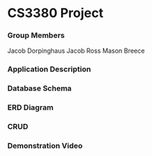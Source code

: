# CS3380 Project
### Group Members
Jacob Dorpinghaus
Jacob Ross
Mason Breece

### Application Description

### Database Schema

### ERD Diagram

### CRUD

### Demonstration Video
